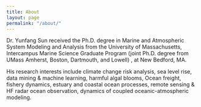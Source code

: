 ```yaml
---
title: About
layout: page
permalink: "/about/"
---
```


Dr. Yunfang Sun received the Ph.D. degree in Marine and Atmospheric System Modeling and Analysis from the University of Massachusetts, Intercampus Marine Science Graduate Program (joint Ph.D. degree from UMass Amherst, Boston, Dartmouth, and Lowell) , at New Bedford, MA.

His research interests include climate change risk analysis, sea level rise, data mining & machine learning, harmful algal blooms, Ocean freight, fishery dynamics, estuary and coastal ocean processes, remote sensing & HF radar ocean observation, dynamics of coupled oceanic-atmospheric modeling.
